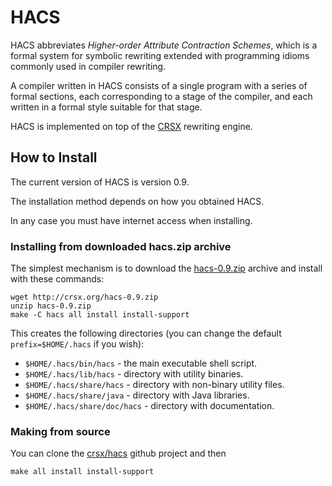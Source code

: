 HACS
====

HACS abbreviates *Higher-order Attribute Contraction Schemes*, which
is a formal system for symbolic rewriting extended with programming
idioms commonly used in compiler rewriting.

A compiler written in HACS consists of a single program with a series
of formal sections, each corresponding to a stage of the compiler, and
each written in a formal style suitable for that stage.

HACS is implemented on top of the [CRSX](http://crsx.org) rewriting
engine.


How to Install
----

The current version of HACS is version 0.9.

The installation method depends on how you obtained HACS.

In any case you must have internet access when installing.

### Installing from downloaded hacs.zip archive

The simplest mechanism is to download the
[hacs-0.9.zip](http://crsx.org/hacs-0.9.zip) archive and install with
these commands:

```
wget http://crsx.org/hacs-0.9.zip
unzip hacs-0.9.zip
make -C hacs all install install-support
```

This creates the following directories (you can change the default `prefix=$HOME/.hacs` if you wish):

* `$HOME/.hacs/bin/hacs` - the main executable shell script.
* `$HOME/.hacs/lib/hacs` - directory with utility binaries.
* `$HOME/.hacs/share/hacs` - directory with non-binary utility files.
* `$HOME/.hacs/share/java` - directory with Java libraries.
* `$HOME/.hacs/share/doc/hacs` - directory with documentation.


### Making from source

You can clone the [crsx/hacs](https://github.com/crsx/hacs) github
project and then

```
make all install install-support
```

